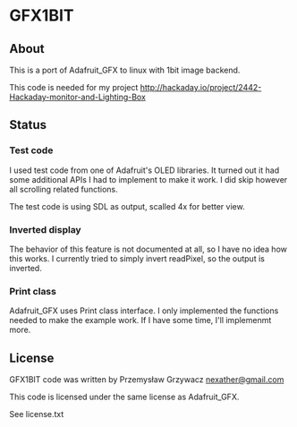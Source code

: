 GFX1BIT
=======

About
-----

This is a port of Adafruit_GFX to linux with 1bit image backend.

This code is needed for my project http://hackaday.io/project/2442-Hackaday-monitor-and-Lighting-Box


Status
------


### Test code

I used test code from one of Adafruit's OLED libraries. It turned out it had
some additional APIs I had to implement to make it work. I did skip however
all scrolling related functions.

The test code is using SDL as output, scalled 4x for better view.


### Inverted display

The behavior of this feature is not documented at all, so I have no idea how
this works. I currently tried to simply invert readPixel, so the output is
inverted.


### Print class

Adafruit_GFX uses Print class interface. I only implemented the functions
needed to make the example work. If I have some time, I'll implemenmt more.


License
-------

GFX1BIT code was written by Przemysław Grzywacz <nexather@gmail.com>

This code is licensed under the same license as Adafruit_GFX.

See license.txt

